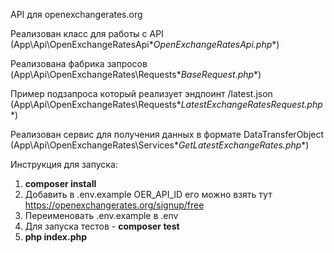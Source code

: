 API для openexchangerates.org

Реализован класс для работы с API (App\Api\OpenExchangeRatesApi\**OpenExchangeRatesApi.php**)

Реализована фабрика запросов (App\Api\OpenExchangeRates\Requests\**BaseRequest.php**)

Пример подзапроса который реализует эндпоинт /latest.json (App\Api\OpenExchangeRates\Requests\**LatestExchangeRatesRequest.php**)

Реализован сервис для получения данных в формате DataTransferObject (App\Api\OpenExchangeRates\Services\**GetLatestExchangeRates.php**)

Инструкция для запуска:
1. **composer install**
2. Добавить в .env.example OER_API_ID его можно взять тут https://openexchangerates.org/signup/free
3. Переименовать .env.example в .env
4. Для запуска тестов - **composer test**
5. **php index.php**
